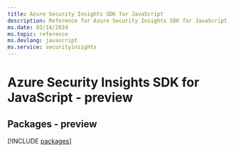 ```yaml
---
title: Azure Security Insights SDK for JavaScript
description: Reference for Azure Security Insights SDK for JavaScript
ms.date: 03/14/2024
ms.topic: reference
ms.devlang: javascript
ms.service: securityinsights
---
```

# Azure Security Insights SDK for JavaScript - preview
## Packages - preview
[!INCLUDE [packages](security-insights-index.md)]